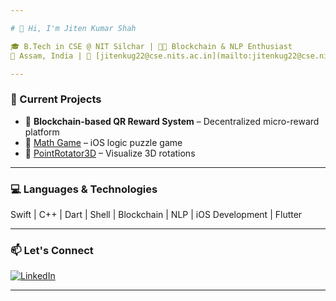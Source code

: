 ```yaml
---

# 👋 Hi, I'm Jiten Kumar Shah

🎓 B.Tech in CSE @ NIT Silchar | 👨‍💻 Blockchain & NLP Enthusiast
📍 Assam, India | 📧 [jitenkug22@cse.nits.ac.in](mailto:jitenkug22@cse.nits.ac.in)

---
```


### 🔭 Current Projects

* 🚀 **Blockchain-based QR Reward System** – Decentralized micro-reward platform
* 🎲 [Math Game](https://github.com/takeaname1o1/math-game) – iOS logic puzzle game
* 🔄 [PointRotator3D](https://github.com/takeaname1o1/PointRotator3D) – Visualize 3D rotations

---

### 💻 Languages & Technologies

Swift | C++ | Dart | Shell | Blockchain | NLP | iOS Development | Flutter

---

### 📫 Let's Connect

[![LinkedIn](https://img.shields.io/badge/-LinkedIn-blue?logo=linkedin)](https://linkedin.com/in/jiten-shah-72ab54202)

---

